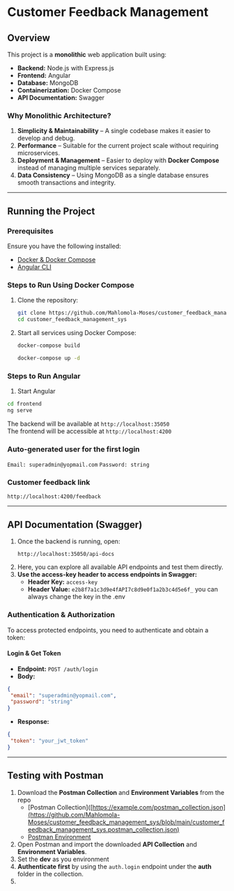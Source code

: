 # Customer Feedback Management  

## Overview  
This project is a **monolithic** web application built using:  
- **Backend:** Node.js with Express.js  
- **Frontend:** Angular  
- **Database:** MongoDB  
- **Containerization:** Docker Compose  
- **API Documentation:** Swagger  

### Why Monolithic Architecture?  
1. **Simplicity & Maintainability** – A single codebase makes it easier to develop and debug.  
2. **Performance** – Suitable for the current project scale without requiring microservices.  
3. **Deployment & Management** – Easier to deploy with **Docker Compose** instead of managing multiple services separately.  
4. **Data Consistency** – Using MongoDB as a single database ensures smooth transactions and integrity.  

---

## Running the Project  

### Prerequisites  
Ensure you have the following installed:  
- [Docker & Docker Compose](https://docs.docker.com/get-docker/)  
- [Angular CLI](https://angular.io/cli)  


### Steps to Run Using Docker Compose  
1. Clone the repository:  
   ```bash
   git clone https://github.com/Mahlomola-Moses/customer_feedback_management_sys.git
   cd customer_feedback_management_sys
   ```  
2. Start all services using Docker Compose:  
   ```bash
   docker-compose build
   ```  
   ```bash
   docker-compose up -d
   ``` 
### Steps to Run Angular   
1. Start Angular

  ```bash
  cd frontend
  ng serve
  ```

 The backend will be available at `http://localhost:35050`  
 The frontend will be accessible at `http://localhost:4200`  
 
### Auto-generated user for the first login
 `Email: superadmin@yopmail.com`
 `Password: string`

### Customer feedback link
  `http://localhost:4200/feedback`

---

## API Documentation (Swagger)  
1. Once the backend is running, open:  
   ```
   http://localhost:35050/api-docs
   ```
2. Here, you can explore all available API endpoints and test them directly.
3. **Use the access-key header to access endpoints in Swagger:**
   - **Header Key:** `access-key`
   - **Header Value:** `e2b8f7a1c3d9e4fAPI7c8d9e0f1a2b3c4d5e6f_` you can always change the key in the .env

### **Authentication & Authorization**  
To access protected endpoints, you need to authenticate and obtain a token:  

#### **Login & Get Token**  
- **Endpoint:** `POST /auth/login`  
- **Body:**  
```json
{
 "email": "superadmin@yopmail.com",
 "password": "string"
}
```
- **Response:**  
```json
{
 "token": "your_jwt_token"
}
```

---

## Testing with Postman  
1. Download the **Postman Collection** and **Environment Variables** from the repo  
   - [Postman Collection]([https://example.com/postman_collection.json](https://github.com/Mahlomola-Moses/customer_feedback_management_sys/blob/main/customer_feedback_management_sys.postman_collection.json)  
   - [Postman Environment](https://example.com/postman_environment.json)
2. Open Postman and import the downloaded **API Collection** and **Environment Variables**.  
3. Set the **dev** as you environment 
4. **Authenticate first** by using the `auth.login` endpoint under the **auth** folder in the collection.
5. 
  

